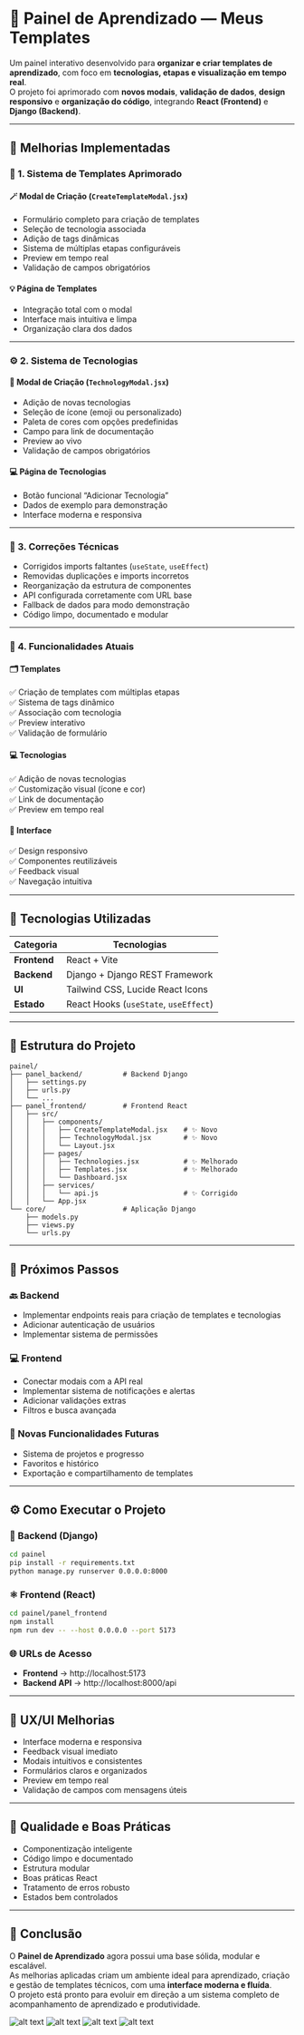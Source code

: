 # 🧩 Painel de Aprendizado — Meus Templates

Um painel interativo desenvolvido para **organizar e criar templates de aprendizado**, com foco em **tecnologias, etapas e visualização em tempo real**.  
O projeto foi aprimorado com **novos modais**, **validação de dados**, **design responsivo** e **organização do código**, integrando **React (Frontend)** e **Django (Backend)**.

---

## 🚀 Melhorias Implementadas

### 🧠 1. Sistema de Templates Aprimorado

#### 🪄 Modal de Criação (`CreateTemplateModal.jsx`)

- Formulário completo para criação de templates
- Seleção de tecnologia associada
- Adição de tags dinâmicas
- Sistema de múltiplas etapas configuráveis
- Preview em tempo real
- Validação de campos obrigatórios

#### 💡 Página de Templates

- Integração total com o modal
- Interface mais intuitiva e limpa
- Organização clara dos dados

---

### ⚙️ 2. Sistema de Tecnologias

#### 🎨 Modal de Criação (`TechnologyModal.jsx`)

- Adição de novas tecnologias
- Seleção de ícone (emoji ou personalizado)
- Paleta de cores com opções predefinidas
- Campo para link de documentação
- Preview ao vivo
- Validação de campos obrigatórios

#### 💻 Página de Tecnologias

- Botão funcional “Adicionar Tecnologia”
- Dados de exemplo para demonstração
- Interface moderna e responsiva

---

### 🔧 3. Correções Técnicas

- Corrigidos imports faltantes (`useState`, `useEffect`)
- Removidas duplicações e imports incorretos
- Reorganização da estrutura de componentes
- API configurada corretamente com URL base
- Fallback de dados para modo demonstração
- Código limpo, documentado e modular

---

### 🧩 4. Funcionalidades Atuais

#### 🗂️ Templates

✅ Criação de templates com múltiplas etapas  
✅ Sistema de tags dinâmico  
✅ Associação com tecnologia  
✅ Preview interativo  
✅ Validação de formulário

#### 💻 Tecnologias

✅ Adição de novas tecnologias  
✅ Customização visual (ícone e cor)  
✅ Link de documentação  
✅ Preview em tempo real

#### 🎨 Interface

✅ Design responsivo  
✅ Componentes reutilizáveis  
✅ Feedback visual  
✅ Navegação intuitiva

---

## 🧰 Tecnologias Utilizadas

| Categoria    | Tecnologias                           |
| ------------ | ------------------------------------- |
| **Frontend** | React + Vite                          |
| **Backend**  | Django + Django REST Framework        |
| **UI**       | Tailwind CSS, Lucide React Icons      |
| **Estado**   | React Hooks (`useState`, `useEffect`) |

---

## 📁 Estrutura do Projeto

```
painel/
├── panel_backend/          # Backend Django
│   ├── settings.py
│   ├── urls.py
│   └── ...
├── panel_frontend/         # Frontend React
│   ├── src/
│   │   ├── components/
│   │   │   ├── CreateTemplateModal.jsx    # ✨ Novo
│   │   │   ├── TechnologyModal.jsx        # ✨ Novo
│   │   │   └── Layout.jsx
│   │   ├── pages/
│   │   │   ├── Technologies.jsx           # ✨ Melhorado
│   │   │   ├── Templates.jsx              # ✨ Melhorado
│   │   │   └── Dashboard.jsx
│   │   ├── services/
│   │   │   └── api.js                     # ✨ Corrigido
│   │   └── App.jsx
└── core/                   # Aplicação Django
    ├── models.py
    ├── views.py
    └── urls.py
```

---

## 🧱 Próximos Passos

### 🔙 Backend

- Implementar endpoints reais para criação de templates e tecnologias
- Adicionar autenticação de usuários
- Implementar sistema de permissões

### 💻 Frontend

- Conectar modais com a API real
- Implementar sistema de notificações e alertas
- Adicionar validações extras
- Filtros e busca avançada

### 🚀 Novas Funcionalidades Futuras

- Sistema de projetos e progresso
- Favoritos e histórico
- Exportação e compartilhamento de templates

---

## ⚙️ Como Executar o Projeto

### 🐍 Backend (Django)

```bash
cd painel
pip install -r requirements.txt
python manage.py runserver 0.0.0.0:8000
```

### ⚛️ Frontend (React)

```bash
cd painel/panel_frontend
npm install
npm run dev -- --host 0.0.0.0 --port 5173
```

### 🌐 URLs de Acesso

- **Frontend** → http://localhost:5173
- **Backend API** → http://localhost:8000/api

---

## 🎨 UX/UI Melhorias

- Interface moderna e responsiva
- Feedback visual imediato
- Modais intuitivos e consistentes
- Formulários claros e organizados
- Preview em tempo real
- Validação de campos com mensagens úteis

---

## 🧠 Qualidade e Boas Práticas

- Componentização inteligente
- Código limpo e documentado
- Estrutura modular
- Boas práticas React
- Tratamento de erros robusto
- Estados bem controlados

---

## 🏁 Conclusão

O **Painel de Aprendizado** agora possui uma base sólida, modular e escalável.  
As melhorias aplicadas criam um ambiente ideal para aprendizado, criação e gestão de templates técnicos, com uma **interface moderna e fluída**.  
O projeto está pronto para evoluir em direção a um sistema completo de acompanhamento de aprendizado e produtividade.

![alt text](image-2.png)
![alt text](image.png)
![alt text](image-3.png)
![alt text](image-1.png)
